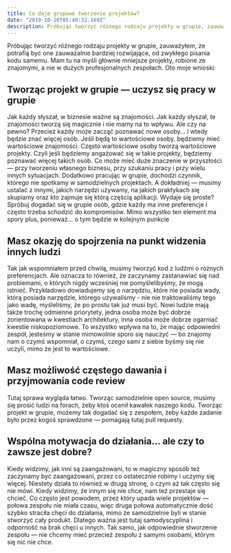 ```yaml
---
title: Co daje grupowe tworzenie projektów?
date: "2019-10-20T05:40:32.169Z"
description: Próbując tworzyć różnego rodzaju projekty w grupie, zauważyłem, że potrafią być one zauważalnie bardziej rozwijające, od zwykłego pisania kodu samemu.
---
```


Próbując tworzyć różnego rodzaju projekty w grupie, zauważyłem, że potrafią być one zauważalnie bardziej rozwijające, od zwykłego pisania kodu samemu. Mam tu na myśli głównie mniejsze projekty, robione ze znajomymi, a nie w dużych profesjonalnych zespołach. Oto moje wnioski:

## **Tworząc projekt w grupie — uczysz się pracy w grupie**

Jak każdy słyszał, w biznesie ważne są znajomości. Jak każdy słyszał, te znajomości tworzą się magicznie i nie mamy na to wpływu. Ale czy na pewno? Przecież każdy może zacząć poznawać nowe osoby... i wtedy będzie znać więcej osób. Jeśli będą to wartościowe osoby, będziemy mieć wartościowe znajomości. Często wartościowe osoby tworzą wartościowe projekty. Czyli jeśli będziemy angażować się w takie projekty, będziemy poznawać więcej takich osób. Co może mieć duże znaczenie w przyszłości — przy tworzeniu własnego biznesu, przy szukaniu pracy i przy wielu innych sytuacjach. Dodatkowo pracując w grupie, dochodzi czynnik, którego nie spotkamy w samodzielnych projektach. A dokładniej — musimy ustalać z innymi, jakich narzędzi używamy, na jakich praktykach się skupiamy oraz kto zajmuje się którą częścią aplikacji. Wydaje się proste? Spróbuj dogadać się w grupie osób, gdzie każdy ma inne preferencje i często trzeba schodzić do kompromisów. Mimo wszystko ten element ma spory plus, ponieważ... o tym będzie w kolejnym punkcie

## **Masz okazję do spojrzenia na punkt widzenia innych ludzi**

Tak jak wspomniałem przed chwilą, musimy tworzyć kod z ludźmi o różnych preferencjach. Ale oznacza to również, że zaczynamy zastanawiać się nad problemami, o których nigdy wcześniej nie pomyślelibyśmy, że mogą istnieć. Przykładowo dowiadujemy się o narzędziu, które nie posiada wady, którą posiada narzędzie, którego używaliśmy - nie nie traktowaliśmy tego jako wadę, myśleliśmy, że po prostu tak już musi być. Nowi ludzie mają także trochę odmienne priorytety, jedna osoba może być dobrze zorientowana w kwestiach architektury, inna osoba może dobrze ogarniać kwestie niskopoziomowe. To wszystko wpływa na to, że mając odpowiedni zespół, jesteśmy w stanie mimowolnie sporo się nauczyć — bo znajomy nam o czymś wspomniał, o czymś, czego sami z siebie byśmy się nie uczyli, mimo że jest to wartościowe.

## **Masz możliwość częstego dawania i przyjmowania code review**

Tutaj sprawa wygląda łatwo. Tworząc samodzielnie open source, musimy się prosić ludzi na forach, żeby ktoś ocenił kawałek naszego kodu. Tworząc projekt w grupie, możemy tak dogadać się z zespołem, żeby każde zadanie było przez kogoś sprawdzone — pomagają tutaj pull requesty.

## **Wspólna motywacja do działania... ale czy to zawsze jest dobre?**

Kiedy widzimy, jak inni są zaangażowani, to w magiczny sposób też zaczynamy być zaangażowani, przez co ostatecznie robimy i uczymy się więcej. Niestety działa to również w drugą stronę, o czym aż tak często się nie mówi. Kiedy widzimy, że innym się nie chce, nam też przestaje się chcieć. Co często jest powodem, przez który upada wiele projektów — połowa zespołu nie miała czasu, więc druga połowa automatycznie dość szybko straciła chęci do działania, mimo że samodzielnie byli w stanie stworzyć cały produkt. Dlatego ważna jest tutaj samodyscyplina i odporność na brak chęci u innych. Tak samo, jak odpowiednie stworzenie zespołu — nie chcemy mieć przecież zespołu z samymi osobami, którym się nic nie chce.
